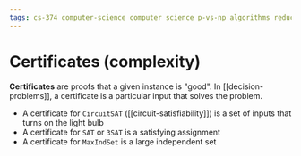 ```yaml
---
tags: cs-374 computer-science computer science p-vs-np algorithms reduction theory
---
```


# Certificates (complexity)

**Certificates** are proofs that a given instance is "good". In [[decision-problems]], a certificate is a particular input that solves the problem.

- A certificate for `CircuitSAT` ([[circuit-satisfiability]]) is a set of inputs that turns on the light bulb
- A certificate for `SAT` or `3SAT` is a satisfying assignment
- A certificate for `MaxIndSet` is a large independent set
